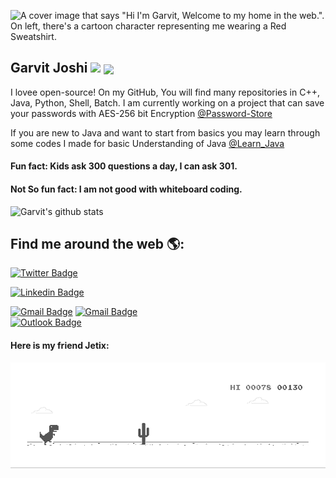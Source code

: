 
![A cover image that says "Hi I'm Garvit, Welcome to my home in the web.". On left, there's a cartoon character representing me wearing a Red Sweatshirt.](https://res.cloudinary.com/garvitjoshi9/image/upload/v1594837289/Git-Hub/Updated-Github-PixTeller_dexggl.png)
## Garvit Joshi <img src="https://res.cloudinary.com/garvitjoshi9/image/upload/v1594837871/Git-Hub/hehim_p4sel7.svg" > <img align="center" src="https://media.giphy.com/media/1fhj2FW0661V3Nb2Me/giphy.gif" width="50">

I lovee open-source! On my GitHub, You will find many repositories in C++, Java, Python, Shell, Batch. I am currently working on a project that can save your passwords with AES-256 bit Encryption [@Password-Store](https://github.com/garvit-joshi/Password-Store) 

If you are new to Java and want to start from basics you may learn through some codes I made for basic Understanding of Java [@Learn_Java](https://github.com/garvit-joshi/Learn_Java)

#### Fun fact: Kids ask 300 questions a day, I can ask 301. <br>
#### Not So fun fact: I am not good with whiteboard coding.

![Garvit's github stats](https://github-readme-stats-git-master.garvit-joshi.vercel.app/api?username=garvit-joshi&bg_color=30,e96443,904e95&title_color=fff&text_color=fff)

## Find me around the web 🌎:

[![Twitter Badge](https://img.shields.io/badge/-@garvit__joshi-1ca0f1?style=flat-square&labelColor=1ca0f1&logo=twitter&logoColor=white&link=https://twitter.com/garvit__joshi)](https://twitter.com/garvit__joshi) 

[![Linkedin Badge](https://img.shields.io/badge/-Garvit__Joshi-blue?style=flat-square&logo=Linkedin&logoColor=white&link=https://www.linkedin.com/in/garvit--joshi/)](https://www.linkedin.com/in/garvit--joshi/) 

[![Gmail Badge](https://img.shields.io/badge/-garvitjoshi9@gmail.com-c14438?style=flat-square&logo=Gmail&logoColor=white&link=mailto:garvitjoshi9@gmail.com)](mailto:garvitjoshi9@gmail.com)
[![Gmail Badge](https://img.shields.io/badge/-garvitjoshi009@gmail.com-c14438?style=flat-square&logo=Gmail&logoColor=white&link=mailto:garvitjoshi009@gmail.com)](mailto:garvitjoshi009@gmail.com)          
[![Outlook Badge](https://img.shields.io/badge/-garvit.11808472@lpu.in-blue?style=flat-square&logo=microsoft-outlook&logoColor=white&link=mailto:garvit.11808472@lpu.in)](mailto:garvit.11808472@lpu.in)


#### Here is my friend Jetix:
![Jetix-My Trex friend](https://raw.githubusercontent.com/garvit-joshi/garvit-joshi/master/dino.gif)
